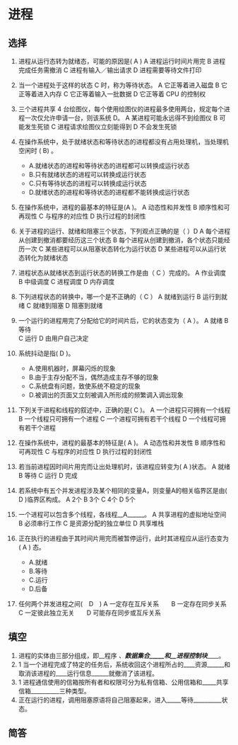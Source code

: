 # 进程

## 选择
1. 进程从运行态转为就绪态，可能的原因是(    A  )
	A  进程运行时间片用完	B  进程完成任务需撤消
	C  进程有输入／输出请求	D  进程需要等待文件打印

1. 当一个进程处于这样的状态   C 时，称为等待状态。
	A  它正等着进入磁盘    B  它正等着进入内存 
 	C  它正等着输入一批数据    D  它正等着 CPU 的控制权 

1. 三个进程共享 4 台绘图仪，每个使用绘图仪的进程最多使用两台，规定每个进程一次仅允许申请一台，则该系统    D。
	A  某进程可能永远得不到绘图仪   B  可能发生死锁 
	C  进程请求绘图仪立刻能得到   D  不会发生死锁 

1. 在操作系统中，处于就绪状态和等待状态的进程都没有占用处理机，当处理机空闲时 ( B) 。 
     - A.就绪状态的进程和等待状态的进程都可以转换成运行状态 
     - B.只有就绪状态的进程可以转换成运行状态 
     - C.只有等待状态的进程可以转换成运行状态 
     - D.就绪状态的进程和等待状态的进程都不能转换成运行状态

1. 在操作系统中，进程的最基本的特征是(A  )。
A  动态性和并发性     B  顺序性和可再现性
  C  与程序的对应性     D  执行过程的封闭性

1. 关于进程的运行、就绪和阻塞三个状态，下列观点正确的是（  ）D
A  每个进程从创建到撤消都要经历这三个状态
B  每个进程从创建到撤消，各个状态只能经历一次
C  某些进程可以从阻塞状态转化为运行状态
D  某些进程可以从运行状态转化为就绪状态

1. 进程状态从就绪状态到运行状态的转换工作是由（ C ）完成的。
A  作业调度				B  中级调度
C  进程调度				D  内存调度

1. 下列进程状态的转换中，哪一个是不正确的（ C ）
A  就绪到运行				B  运行到就绪
C  就绪到阻塞				D  阻塞到就绪

1. 一个运行的进程用完了分配给它的时间片后，它的状态变为（ A ）。
A  就绪  					B  等待  
C  运行  					D  由用户自己决定

1. 系统抖动是指( D )。
     - A.使用机器时，屏幕闪烁的现象
     - B.由于主存分配不当，偶然造成主存不够的现象
     - C.系统盘有问题，致使系统不稳定的现象
     - D.被调出的页面又立刻被调入所形成的频繁调入调出现象

1. 下列关于进程和线程的叙述中，正确的是( C )。
A  一个进程只可拥有一个线程
B  一个线程只可拥有一个进程
C  一个进程可拥有若干个线程
D  一个线程可拥有若干个进程

1. 在操作系统中，进程的最基本的特征是(  A  )。
    A  动态性和并发性                     B  顺序性和可再现性
    C  与程序的对应性                     D  执行过程的封闭性

1. 若当前进程因时间片用完而让出处理机时，该进程应转变为(  A    )状态。
    A 就绪             B 等待            C 运行          D 完成

1. 若系统中有五个并发进程涉及某个相同的变量A，则变量A的相关临界区是由(  D  )临界区构成。
A 2个            B 3个               C 4个              D 5个

1. 一个进程可以包含多个线程，各线程__A______。 
    A 共享进程的虚拟地址空间    B 必须串行工作 
    C 是资源分配的独立单位     D 共享堆栈 

1. 正在执行的进程由于其时间片用完而被暂停运行，此时其进程应从运行态变为 ( A ) 态。 
     - A.就绪
     - B.等待 
     - C.运行
     - D.后备 

1. 任何两个并发进程之间(　D　)
A  一定存在互斥关系　　B  一定存在同步关系　　
C  一定彼此独立无关　　D  可能存在同步或互斥关系


## 填空
1. 进程的实体由三部分组成，即__程序 _、__数据集合_____和__进程控制块_______。
2. 1	当一个进程完成了特定的任务后，系统收回这个进程所占的____资源______和取消该进程的____运行信息______就撤消了该进程。
3. 1	进程通信使用的信箱按所有者和权限可分为私有信箱、公用信箱和_____共享信箱__________三种类型。
4. 正在运行的进程，调用阻塞原语将自己阻塞起来，进入_____等待__________状态。
## 简答


